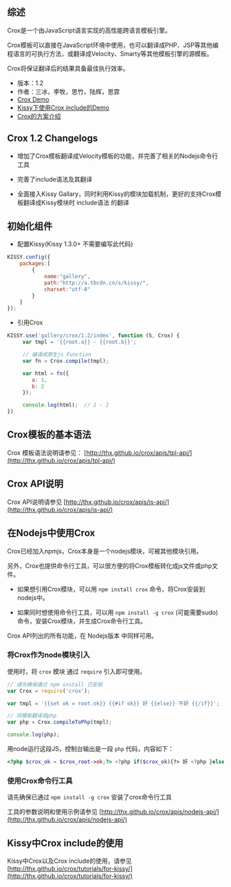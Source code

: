 ## 综述

Crox是一个由JavaScript语言实现的高性能跨语言模板引擎。

Crox模板可以直接在JavaScript环境中使用，也可以翻译成PHP、JSP等其他编程语言的可执行方法，或翻译成Velocity、Smarty等其他模板引擎的源模板。

Crox将保证翻译后的结果具备最佳执行效率。

* 版本：1.2
* 作者：三冰，李牧，思竹，陆辉，思霏
* [Crox Demo](http://gallery.kissyui.com/crox/1.2/demo/index.html)
* [Kissy下使用Crox include的Demo](http://gallery.kissyui.com/crox/1.2/demo/index-grunt.html)
* [Crox的方案介绍](https://github.com/thx/crox/blob/master/docs/crox_design_overview.md)

## Crox 1.2 Changelogs

- 增加了Crox模板翻译成Velocity模板的功能，并完善了相关的Nodejs命令行工具

- 完善了include语法及其翻译

- 全面接入Kissy Gallary，同时利用Kissy的模块加载机制，更好的支持Crox模板翻译成Kissy模块时 include语法 的翻译

## 初始化组件

- 配置Kissy(Kissy 1.3.0+ 不需要编写此代码)

```js
KISSY.config({
    packages:[
        {
            name:"gallery",
            path:"http://a.tbcdn.cn/s/kissy/",
            charset:"utf-8"
        }
    ]
});
```

- 引用Crox

```js
KISSY.use('gallery/crox/1.2/index', function (S, Crox) {
     var tmpl = '{{root.a}} - {{root.b}}';

     // 编译成原生js Function
     var fn = Crox.compile(tmpl);

     var html = fn({
        a: 1,
        b: 2
     });

     console.log(html);  // 1 - 2
})
```

## Crox模板的基本语法

Crox 模板语法说明请参见： [http://thx.github.io/crox/apis/tpl-api/](http://thx.github.io/crox/apis/tpl-api/)

## Crox API说明

Crox API说明请参见 [http://thx.github.io/crox/apis/js-api/](http://thx.github.io/crox/apis/js-api/)

## 在Nodejs中使用Crox

Crox已经加入npmjs，Crox本身是一个nodejs模块，可被其他模块引用。

另外，Crox也提供命令行工具，可以很方便的将Crox模板转化成js文件或php文件。

 - 如果想引用Crox模块，可以用 `npm install crox` 命令，将Crox安装到nodejs中。

 - 如果同时想使用命令行工具，可以用 `npm install -g crox` (可能需要sudo) 命令，安装Crox模块，并生成Crox命令行工具。

Crox API列出的所有功能，在 Nodejs版本 中同样可用。

### 将Crox作为node模块引入

使用时，将 `crox` 模块 通过 `require` 引入即可使用。

```js
// 请先确保通过 npm install 已安装
var Crox = require('crox');

var tmpl = '{{set ok = root.ok}} {{#if ok}} 好 {{else}} 不好 {{/if}}';

// 将模板翻译成php
var php = Crox.compileToPhp(tmpl);

console.log(php);
```

用node运行这段JS，控制台输出是一段 `php` 代码，内容如下：

```php
<?php $crox_ok = $crox_root->ok;?> <?php if($crox_ok){?> 好 <?php }else{?> 不好 <?php }?>
```

### 使用Crox命令行工具

请先确保已通过 `npm install -g crox` 安装了crox命令行工具

工具的参数说明和使用示例请参见 [http://thx.github.io/crox/apis/nodejs-api/](http://thx.github.io/crox/apis/nodejs-api/)

## Kissy中Crox include的使用

Kissy中Crox以及Crox include的使用，请参见 [http://thx.github.io/crox/tutorials/for-kissy/](http://thx.github.io/crox/tutorials/for-kissy/)
